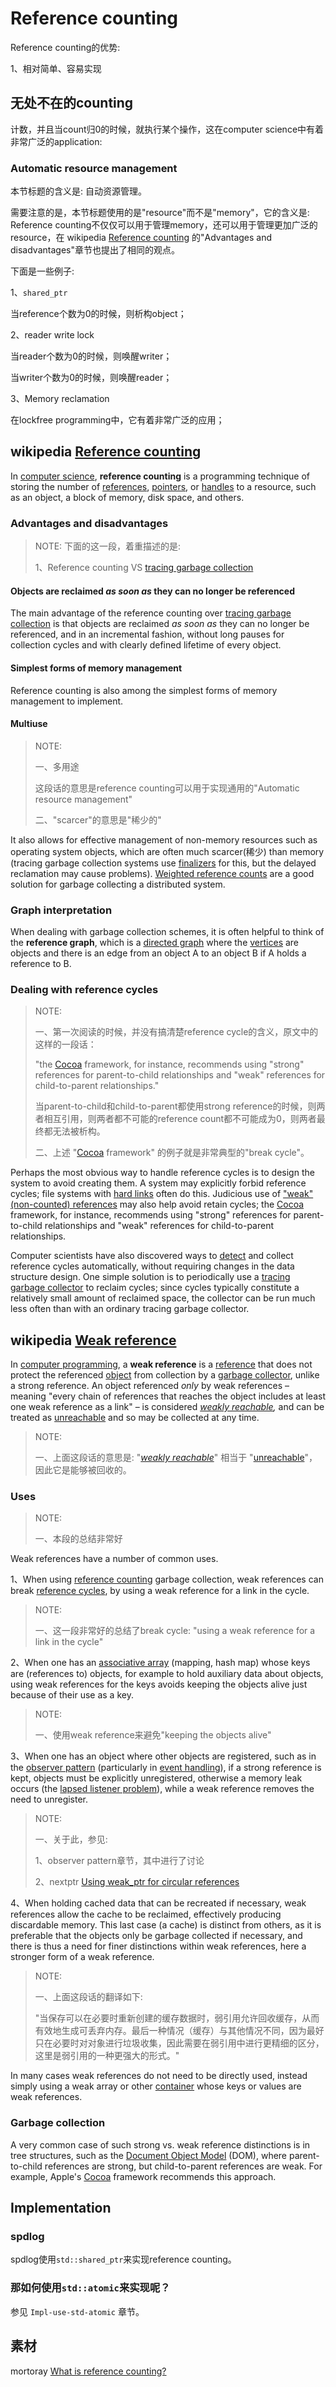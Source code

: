 # Reference counting

Reference counting的优势:

1、相对简单、容易实现

## 无处不在的counting

计数，并且当count归0的时候，就执行某个操作，这在computer science中有着非常广泛的application:

### Automatic resource management

本节标题的含义是: 自动资源管理。

需要注意的是，本节标题使用的是"resource"而不是"memory"，它的含义是: Reference counting不仅仅可以用于管理memory，还可以用于管理更加广泛的resource，在 wikipedia [Reference counting](https://en.wikipedia.org/wiki/Reference_counting) 的"Advantages and disadvantages"章节也提出了相同的观点。



下面是一些例子:

1、`shared_ptr`

当reference个数为0的时候，则析构object；

2、reader write lock

当reader个数为0的时候，则唤醒writer；

当writer个数为0的时候，则唤醒reader；

3、Memory reclamation

在lockfree programming中，它有着非常广泛的应用；



## wikipedia [Reference counting](https://en.wikipedia.org/wiki/Reference_counting)

In [computer science](https://en.wikipedia.org/wiki/Computer_science), **reference counting** is a programming technique of storing the number of [references](https://en.wikipedia.org/wiki/Reference_(computer_science)), [pointers](https://en.wikipedia.org/wiki/Pointer_(computer_programming)), or [handles](https://en.wikipedia.org/wiki/Handle_(computing)) to a resource, such as an object, a block of memory, disk space, and others.

### Advantages and disadvantages

> NOTE: 下面的这一段，着重描述的是:
>
> 1、Reference counting VS [tracing garbage collection](https://en.wikipedia.org/wiki/Tracing_garbage_collection)

#### Objects are reclaimed *as soon as* they can no longer be referenced

The main advantage of the reference counting over [tracing garbage collection](https://en.wikipedia.org/wiki/Tracing_garbage_collection) is that objects are reclaimed *as soon as* they can no longer be referenced, and in an incremental fashion, without long pauses for collection cycles and with clearly defined lifetime of every object. 



#### Simplest forms of memory management

Reference counting is also among the simplest forms of memory management to implement. 

#### Multiuse

> NOTE: 
>
> 一、多用途
>
> 这段话的意思是reference counting可以用于实现通用的"Automatic resource management"
>
> 二、"scarcer"的意思是"稀少的"

It also allows for effective management of non-memory resources such as operating system objects, which are often much scarcer(稀少) than memory (tracing garbage collection systems use [finalizers](https://en.wikipedia.org/wiki/Finalizer) for this, but the delayed reclamation may cause problems). [Weighted reference counts](https://en.wikipedia.org/wiki/Reference_counting#Weighted_reference_counting) are a good solution for garbage collecting a distributed system.

### Graph interpretation

When dealing with garbage collection schemes, it is often helpful to think of the **reference graph**, which is a [directed graph](https://en.wikipedia.org/wiki/Directed_graph) where the [vertices](https://en.wikipedia.org/wiki/Vertex_(graph_theory)) are objects and there is an edge from an object A to an object B if A holds a reference to B. 



### Dealing with reference cycles

> NOTE: 
>
> 一、第一次阅读的时候，并没有搞清楚reference cycle的含义，原文中的这样的一段话：
>
> "the [Cocoa](https://en.wikipedia.org/wiki/Cocoa_(API)) framework, for instance, recommends using "strong" references for parent-to-child relationships and "weak" references for child-to-parent relationships."
>
> 当parent-to-child和child-to-parent都使用strong reference的时候，则两者相互引用，则两者都不可能的reference count都不可能成为0，则两者最终都无法被析构。
>
> 二、上述 "[Cocoa](https://en.wikipedia.org/wiki/Cocoa_(API)) framework" 的例子就是非常典型的"break cycle"。

Perhaps the most obvious way to handle reference cycles is to design the system to avoid creating them. A system may explicitly forbid reference cycles; file systems with [hard links](https://en.wikipedia.org/wiki/Hard_link) often do this. Judicious use of ["weak" (non-counted) references](https://en.wikipedia.org/wiki/Weak_reference) may also help avoid retain cycles; the [Cocoa](https://en.wikipedia.org/wiki/Cocoa_(API)) framework, for instance, recommends using "strong" references for parent-to-child relationships and "weak" references for child-to-parent relationships.

Computer scientists have also discovered ways to [detect](https://en.wikipedia.org/wiki/Cycle_detection_(graph_theory)) and collect reference cycles automatically, without requiring changes in the data structure design. One simple solution is to periodically use a [tracing garbage collector](https://en.wikipedia.org/wiki/Tracing_garbage_collection) to reclaim cycles; since cycles typically constitute a relatively small amount of reclaimed space, the collector can be run much less often than with an ordinary tracing garbage collector.



## wikipedia [Weak reference](https://en.wikipedia.org/wiki/Weak_reference)

In [computer programming](https://en.wikipedia.org/wiki/Computer_programming), a **weak reference** is a [reference](https://en.wikipedia.org/wiki/Reference_(computer_science)) that does not protect the referenced [object](https://en.wikipedia.org/wiki/Object_(computer_science)) from collection by a [garbage collector](https://en.wikipedia.org/wiki/Garbage_collection_(computer_science)), unlike a strong reference. An object referenced *only* by weak references – meaning "every chain of references that reaches the object includes at least one weak reference as a link" – is considered *[weakly reachable](https://en.wikipedia.org/wiki/Weakly_reachable),* and can be treated as [unreachable](https://en.wikipedia.org/wiki/Unreachable_memory) and so may be collected at any time. 

> NOTE:
>
> 一、上面这段话的意思是:  "*[weakly reachable](https://en.wikipedia.org/wiki/Weakly_reachable)*" 相当于 "[unreachable](https://en.wikipedia.org/wiki/Unreachable_memory)"，因此它是能够被回收的。

### Uses

> NOTE:
>
> 一、本段的总结非常好

Weak references have a number of common uses. 

1、When using [reference counting](https://en.wikipedia.org/wiki/Reference_counting) garbage collection, weak references can break [reference cycles](https://en.wikipedia.org/wiki/Reference_cycle), by using a weak reference for a link in the cycle. 

> NOTE:
>
> 一、这一段非常好的总结了break cycle: "using a weak reference for a link in the cycle"

2、When one has an [associative array](https://en.wikipedia.org/wiki/Associative_array) (mapping, hash map) whose keys are (references to) objects, for example to hold auxiliary data about objects, using weak references for the keys avoids keeping the objects alive just because of their use as a key. 

> NOTE:
>
> 一、使用weak reference来避免"keeping the objects alive"

3、When one has an object where other objects are registered, such as in the [observer pattern](https://en.wikipedia.org/wiki/Observer_pattern) (particularly in [event handling](https://en.wikipedia.org/wiki/Event_handling)), if a strong reference is kept, objects must be explicitly unregistered, otherwise a memory leak occurs (the [lapsed listener problem](https://en.wikipedia.org/wiki/Lapsed_listener_problem)), while a weak reference removes the need to unregister. 

> NOTE:
>
> 一、关于此，参见:
>
> 1、observer pattern章节，其中进行了讨论
>
> 2、nextptr [Using weak_ptr for circular references](https://www.nextptr.com/tutorial/ta1382183122/using-weak_ptr-for-circular-references) 

4、When holding cached data that can be recreated if necessary, weak references allow the cache to be reclaimed, effectively producing discardable memory. This last case (a cache) is distinct from others, as it is preferable that the objects only be garbage collected if necessary, and there is thus a need for finer distinctions within weak references, here a stronger form of a weak reference. 

> NOTE:
>
> 一、上面这段话的翻译如下:
>
> "当保存可以在必要时重新创建的缓存数据时，弱引用允许回收缓存，从而有效地生成可丢弃内存。最后一种情况（缓存）与其他情况不同，因为最好只在必要时对对象进行垃圾收集，因此需要在弱引用中进行更精细的区分，这里是弱引用的一种更强大的形式。"

In many cases weak references do not need to be directly used, instead simply using a weak array or other [container](https://en.wikipedia.org/wiki/Container_(abstract_data_type)) whose keys or values are weak references.

### Garbage collection



A very common case of such strong vs. weak reference distinctions is in tree structures, such as the [Document Object Model](https://en.wikipedia.org/wiki/Document_Object_Model) (DOM), where parent-to-child references are strong, but child-to-parent references are weak. For example, Apple's [Cocoa](https://en.wikipedia.org/wiki/Cocoa_(API)) framework recommends this approach.



## Implementation

### spdlog

spdlog使用`std::shared_ptr`来实现reference counting。

### 那如何使用`std::atomic`来实现呢？

参见 `Impl-use-std-atomic` 章节。



## 素材

mortoray [What is reference counting?](https://mortoray.com/2012/01/08/what-is-reference-counting/)

